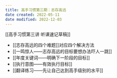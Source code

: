 ```yaml
---
title: 高手习惯第三期：志存高远
date created: 2022-05-11
date modified: 2022-12-03
---
```


[[高手习惯第三讲 听课速记草稿]]

- [[志存高远的四个难题]]对应四个解决方法
- [[一鸣惊人——志存高远的目标要想办法吓人一跳]]
- [[年度关键词——明确下一阶段的目标]]
- [[执行意图——有效执行目标]]
- [[翻译练习——先让自己达到高手级别的水平]]
